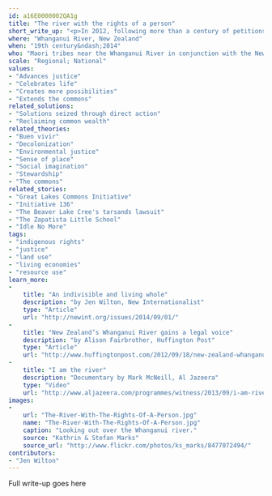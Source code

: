 ```yaml
---
id: a16E0000002QA1g
title: "The river with the rights of a person"
short_write_up: "<p>In 2012, following more than a century of petitions and legal action by local iwi (Maori tribal group), the Whanganui river in New Zealand was granted the legal status of a person under the name Te Awa Tupua. This legal victory means that the river now enjoys the same rights and responsibilities before the law as people (and corporations!). The New Zealand government has officially recognised the river as a source of great physical and spiritual sustenance to the people who live alongside it. This precedent-setting legal case is the first time the rights of a river have been guaranteed in this way, opening up exciting possibilities for protecting, and changing how we understand our relationship with, the natural world.</p>"
where: "Whanganui River, New Zealand"
when: "19th century&ndash;2014"
who: "Maori tribes near the Whanganui River in conjunction with the New Zealand Government"
scale: "Regional; National"
values:
- "Advances justice"
- "Celebrates life"
- "Creates more possibilities"
- "Extends the commons"
related_solutions:
- "Solutions seized through direct action"
- "Reclaiming common wealth"
related_theories:
- "Buen vivir"
- "Decolonization"
- "Environmental justice"
- "Sense of place"
- "Social imagination"
- "Stewardship"
- "The commons"
related_stories:
- "Great Lakes Commons Initiative"
- "Initiative 136"
- "The Beaver Lake Cree's tarsands lawsuit"
- "The Zapatista Little School"
- "Idle No More"
tags:
- "indigenous rights"
- "justice"
- "land use"
- "living economies"
- "resource use"
learn_more:
-
    title: "An indivisible and living whole"
    description: "by Jen Wilton, New Internationalist"
    type: "Article"
    url: "http://newint.org/issues/2014/09/01/"
-
    title: "New Zealand’s Whanganui River gains a legal voice"
    description: "by Alison Fairbrother, Huffington Post"
    type: "Article"
    url: "http://www.huffingtonpost.com/2012/09/18/new-zealand-whanganui-river_n_1894893.html"
-
    title: "I am the river"
    description: "Documentary by Mark McNeill, Al Jazeera"
    type: "Video"
    url: "http://www.aljazeera.com/programmes/witness/2013/09/i-am-river-201392410212172573.html"
images:
-
    url: "The-River-With-The-Rights-Of-A-Person.jpg"
    name: "The-River-With-The-Rights-Of-A-Person.jpg"
    caption: "Looking out over the Whanganui river."
    source: "Kathrin & Stefan Marks"
    source_url: "http://www.flickr.com/photos/ks_marks/8477072494/"
contributors:
- "Jen Wilton"
---
```

Full write-up goes here
